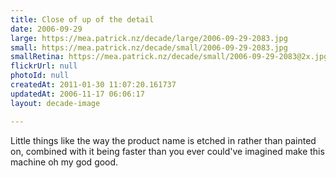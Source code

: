 ```yaml
---
title: Close of up of the detail
date: 2006-09-29
large: https://mea.patrick.nz/decade/large/2006-09-29-2083.jpg
small: https://mea.patrick.nz/decade/small/2006-09-29-2083.jpg
smallRetina: https://mea.patrick.nz/decade/small/2006-09-29-2083@2x.jpg
flickrUrl: null
photoId: null
createdAt: 2011-01-30 11:07:20.161737
updatedAt: 2006-11-17 06:06:17
layout: decade-image

---
```

Little things like the way the product name is etched in rather than painted on, combined with it being faster than you ever could've imagined make this machine oh my god good.
